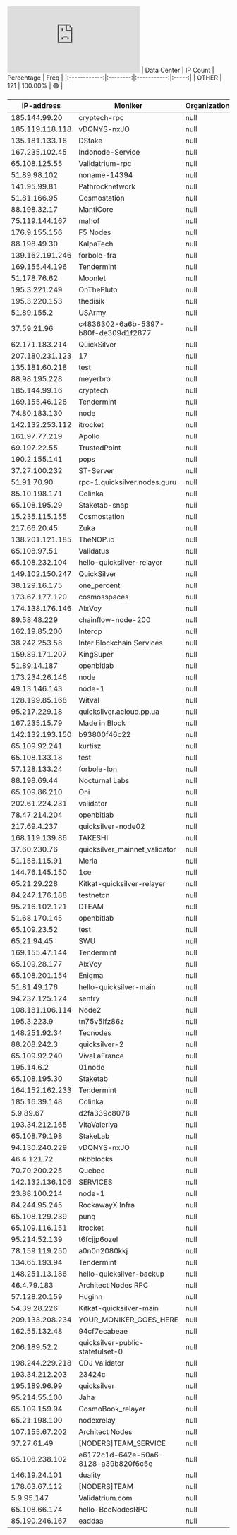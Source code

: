 ![Diagramm](https://github.com/obajay/StateSync-snapshots/blob/main/Projects/Quicksilver/1/README.md)
| Data Center | IP Count | Percentage | Freq |
|:------------:|:--------:|:-----------:|:-----:|
| OTHER | 121 | 100.00% | 🟢 |

<!-- START_TABLE -->
| IP-address | Moniker | Organization | Country | City |
|-------------|---------|---------------|---------|------|
| 185.144.99.20 | cryptech-rpc | null | 🏴‍☠️ null | null |
| 185.119.118.118 | vDQNYS-nxJO | null | 🏴‍☠️ null | null |
| 135.181.133.16 | DStake | null | 🏴‍☠️ null | null |
| 167.235.102.45 | Indonode-Service | null | 🏴‍☠️ null | null |
| 65.108.125.55 | Validatrium-rpc | null | 🏴‍☠️ null | null |
| 51.89.98.102 | noname-14394 | null | 🏴‍☠️ null | null |
| 141.95.99.81 | Pathrocknetwork | null | 🏴‍☠️ null | null |
| 51.81.166.95 | Cosmostation | null | 🏴‍☠️ null | null |
| 88.198.32.17 | MantiCore | null | 🏴‍☠️ null | null |
| 75.119.144.167 | mahof | null | 🏴‍☠️ null | null |
| 176.9.155.156 | F5 Nodes | null | 🏴‍☠️ null | null |
| 88.198.49.30 | KalpaTech | null | 🏴‍☠️ null | null |
| 139.162.191.246 | forbole-fra | null | 🏴‍☠️ null | null |
| 169.155.44.196 | Tendermint | null | 🏴‍☠️ null | null |
| 51.178.76.62 | Moonlet | null | 🏴‍☠️ null | null |
| 195.3.221.249 | OnThePluto | null | 🏴‍☠️ null | null |
| 195.3.220.153 | thedisik | null | 🏴‍☠️ null | null |
| 51.89.155.2 | USArmy | null | 🏴‍☠️ null | null |
| 37.59.21.96 | c4836302-6a6b-5397-b80f-de309d1f2877 | null | 🏴‍☠️ null | null |
| 62.171.183.214 | QuickSilver | null | 🏴‍☠️ null | null |
| 207.180.231.123 | 17 | null | 🏴‍☠️ null | null |
| 135.181.60.218 | test | null | 🏴‍☠️ null | null |
| 88.98.195.228 | meyerbro | null | 🏴‍☠️ null | null |
| 185.144.99.16 | cryptech | null | 🏴‍☠️ null | null |
| 169.155.46.128 | Tendermint | null | 🏴‍☠️ null | null |
| 74.80.183.130 | node | null | 🏴‍☠️ null | null |
| 142.132.253.112 | itrocket | null | 🏴‍☠️ null | null |
| 161.97.77.219 | Apollo | null | 🏴‍☠️ null | null |
| 69.197.22.55 | TrustedPoint | null | 🏴‍☠️ null | null |
| 190.2.155.141 | pops | null | 🏴‍☠️ null | null |
| 37.27.100.232 | ST-Server | null | 🏴‍☠️ null | null |
| 51.91.70.90 | rpc-1.quicksilver.nodes.guru | null | 🏴‍☠️ null | null |
| 85.10.198.171 | Colinka | null | 🏴‍☠️ null | null |
| 65.108.195.29 | Staketab-snap | null | 🏴‍☠️ null | null |
| 15.235.115.155 | Cosmostation | null | 🏴‍☠️ null | null |
| 217.66.20.45 | Zuka | null | 🏴‍☠️ null | null |
| 138.201.121.185 | TheNOP.io | null | 🏴‍☠️ null | null |
| 65.108.97.51 | Validatus | null | 🏴‍☠️ null | null |
| 65.108.232.104 | hello-quicksilver-relayer | null | 🏴‍☠️ null | null |
| 149.102.150.247 | QuickSilver | null | 🏴‍☠️ null | null |
| 38.129.16.175 | one_percent | null | 🏴‍☠️ null | null |
| 173.67.177.120 | cosmosspaces | null | 🏴‍☠️ null | null |
| 174.138.176.146 | AlxVoy | null | 🏴‍☠️ null | null |
| 89.58.48.229 | chainflow-node-200 | null | 🏴‍☠️ null | null |
| 162.19.85.200 | Interop | null | 🏴‍☠️ null | null |
| 38.242.253.58 | Inter Blockchain Services | null | 🏴‍☠️ null | null |
| 159.89.171.207 | KingSuper | null | 🏴‍☠️ null | null |
| 51.89.14.187 | openbitlab | null | 🏴‍☠️ null | null |
| 173.234.26.146 | node | null | 🏴‍☠️ null | null |
| 49.13.146.143 | node-1 | null | 🏴‍☠️ null | null |
| 128.199.85.168 | Witval | null | 🏴‍☠️ null | null |
| 95.217.229.18 | quicksilver.acloud.pp.ua | null | 🏴‍☠️ null | null |
| 167.235.15.79 | Made in Block | null | 🏴‍☠️ null | null |
| 142.132.193.150 | b93800f46c22 | null | 🏴‍☠️ null | null |
| 65.109.92.241 | kurtisz | null | 🏴‍☠️ null | null |
| 65.108.133.18 | test | null | 🏴‍☠️ null | null |
| 57.128.133.24 | forbole-lon | null | 🏴‍☠️ null | null |
| 88.198.69.44 | Nocturnal Labs | null | 🏴‍☠️ null | null |
| 65.109.86.210 | Oni | null | 🏴‍☠️ null | null |
| 202.61.224.231 | validator | null | 🏴‍☠️ null | null |
| 78.47.214.204 | openbitlab | null | 🏴‍☠️ null | null |
| 217.69.4.237 | quicksilver-node02 | null | 🏴‍☠️ null | null |
| 168.119.139.86 | TAKESHI | null | 🏴‍☠️ null | null |
| 37.60.230.76 | quicksilver_mainnet_validator | null | 🏴‍☠️ null | null |
| 51.158.115.91 | Meria | null | 🏴‍☠️ null | null |
| 144.76.145.150 | 1ce | null | 🏴‍☠️ null | null |
| 65.21.29.228 | Kitkat-quicksilver-relayer | null | 🏴‍☠️ null | null |
| 84.247.176.188 | testnetcn | null | 🏴‍☠️ null | null |
| 95.216.102.121 | DTEAM | null | 🏴‍☠️ null | null |
| 51.68.170.145 | openbitlab | null | 🏴‍☠️ null | null |
| 65.109.23.52 | test | null | 🏴‍☠️ null | null |
| 65.21.94.45 | SWU | null | 🏴‍☠️ null | null |
| 169.155.47.144 | Tendermint | null | 🏴‍☠️ null | null |
| 65.109.28.177 | AlxVoy | null | 🏴‍☠️ null | null |
| 65.108.201.154 | Enigma | null | 🏴‍☠️ null | null |
| 51.81.49.176 | hello-quicksilver-main | null | 🏴‍☠️ null | null |
| 94.237.125.124 | sentry | null | 🏴‍☠️ null | null |
| 108.181.106.114 | Node2 | null | 🏴‍☠️ null | null |
| 195.3.223.9 | tn75v5lfz86z | null | 🏴‍☠️ null | null |
| 148.251.92.34 | Tecnodes | null | 🏴‍☠️ null | null |
| 88.208.242.3 | quicksilver-2 | null | 🏴‍☠️ null | null |
| 65.109.92.240 | VivaLaFrance | null | 🏴‍☠️ null | null |
| 195.14.6.2 | 01node | null | 🏴‍☠️ null | null |
| 65.108.195.30 | Staketab | null | 🏴‍☠️ null | null |
| 164.152.162.233 | Tendermint | null | 🏴‍☠️ null | null |
| 185.16.39.148 | Colinka | null | 🏴‍☠️ null | null |
| 5.9.89.67 | d2fa339c8078 | null | 🏴‍☠️ null | null |
| 193.34.212.165 | VitaValeriya | null | 🏴‍☠️ null | null |
| 65.108.79.198 | StakeLab | null | 🏴‍☠️ null | null |
| 94.130.240.229 | vDQNYS-nxJO | null | 🏴‍☠️ null | null |
| 46.4.121.72 | nkbblocks | null | 🏴‍☠️ null | null |
| 70.70.200.225 | Quebec | null | 🏴‍☠️ null | null |
| 142.132.136.106 | SERVICES | null | 🏴‍☠️ null | null |
| 23.88.100.214 | node-1 | null | 🏴‍☠️ null | null |
| 84.244.95.245 | RockawayX Infra | null | 🏴‍☠️ null | null |
| 65.108.129.239 | punq | null | 🏴‍☠️ null | null |
| 65.109.116.151 | itrocket | null | 🏴‍☠️ null | null |
| 95.214.52.139 | t6fcjjp6ozel | null | 🏴‍☠️ null | null |
| 78.159.119.250 | a0n0n2080kkj | null | 🏴‍☠️ null | null |
| 134.65.193.94 | Tendermint | null | 🏴‍☠️ null | null |
| 148.251.13.186 | hello-quicksilver-backup | null | 🏴‍☠️ null | null |
| 46.4.79.183 | Architect Nodes RPC | null | 🏴‍☠️ null | null |
| 57.128.20.159 | Huginn | null | 🏴‍☠️ null | null |
| 54.39.28.226 | Kitkat-quicksilver-main | null | 🏴‍☠️ null | null |
| 209.133.208.234 | YOUR_MONIKER_GOES_HERE | null | 🏴‍☠️ null | null |
| 162.55.132.48 | 94cf7ecabeae | null | 🏴‍☠️ null | null |
| 206.189.52.2 | quicksilver-public-statefulset-0 | null | 🏴‍☠️ null | null |
| 198.244.229.218 | CDJ Validator | null | 🏴‍☠️ null | null |
| 193.34.212.203 | 23424c | null | 🏴‍☠️ null | null |
| 195.189.96.99 | quicksilver | null | 🏴‍☠️ null | null |
| 95.214.55.100 | Jaha | null | 🏴‍☠️ null | null |
| 65.109.159.94 | CosmoBook_relayer | null | 🏴‍☠️ null | null |
| 65.21.198.100 | nodexrelay | null | 🏴‍☠️ null | null |
| 107.155.67.202 | Architect Nodes | null | 🏴‍☠️ null | null |
| 37.27.61.49 | [NODERS]TEAM_SERVICE | null | 🏴‍☠️ null | null |
| 65.108.238.102 | e6172c1d-642e-50a6-8128-a39b820f6c5e | null | 🏴‍☠️ null | null |
| 146.19.24.101 | duality | null | 🏴‍☠️ null | null |
| 178.63.67.112 | [NODERS]TEAM | null | 🏴‍☠️ null | null |
| 5.9.95.147 | Validatrium.com | null | 🏴‍☠️ null | null |
| 65.108.66.174 | hello-BccNodesRPC | null | 🏴‍☠️ null | null |
| 85.190.246.167 | eaddaa | null | 🏴‍☠️ null | null |

<!-- END_TABLE -->
